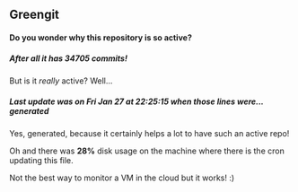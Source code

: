## Greengit

#### Do you wonder why this repository is so active?

##### After all it has 34705 commits!

But is it *really* active? Well...

##### Last update was on Fri Jan 27 at 22:25:15 when those lines were... generated

Yes, generated, because it certainly helps a lot to have such an active repo!

Oh and there was **28%** disk usage on the machine
where there is the cron updating this file.

Not the best way to monitor a VM in the cloud but it works! :)
